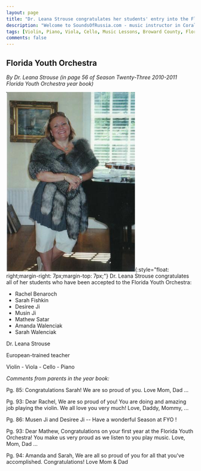 ```yaml
---
layout: page
title: "Dr. Leana Strouse congratulates her students' entry into the Florida Youth Orchestra"
description: "Welcome to SoundsOfRussia.com - music instructor in Coral Springs"
tags: [Violin, Piano, Viola, Cello, Music Lessons, Broward County, Florida]
comments: false
---
```

## Florida Youth Orchestra

_By Dr. Leana Strouse (in page 56 of Season Twenty-Three 2010-2011 Florida Youth Orchestra year book)_

![SoundsOfRussia.com - music instructor in Coral Springs](/images/music/teacher/parkland/2011-florida-youth-orchestra.soundsofrussia.com.jpg){:style="float: right;margin-right: 7px;margin-top: 7px;"}  Dr. Leana Strouse congratulates all of her students who have been accepted
to the Florida Youth Orchestra:

* Rachel Benaroch
* Sarah Fishkin
* Desiree Ji
* Musin Ji
* Mathew Satar
* Amanda Walenciak
* Sarah Walenciak

Dr. Leana Strouse

European-trained teacher

Violin - Viola - Cello - Piano

_Comments from parents in the year book:_

Pg. 85: Congratulations Sarah! We are so proud of you. Love Mom, Dad ...

Pg. 93: Dear Rachel, We are so proud of you!  You are doing and amazing job playing the violin.  We all love you very much! Love, Daddy, Mommy, ...

Pg. 86: Musen Ji and Desiree Ji -- Have a wonderful Season at FYO !

Pg. 93: Dear Mathew, Congratulations on your first year at the Florida Youth Orchestra! You make us very proud as we listen to you play music. Love, Mom, Dad ...

Pg. 94: Amanda and Sarah, We are all so proud of you for all that you've accomplished.  Congratulations! Love Mom & Dad